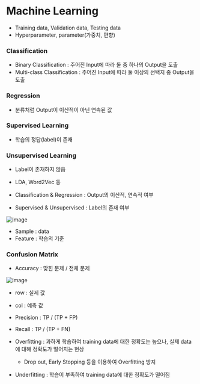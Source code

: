 # Machine Learning

- Training data, Validation data, Testing data
- Hyperparameter, parameter(가중치, 편향)

### Classification
- Binary Classification : 주어진 Input에 따라 둘 중 하나의 Output을 도출
- Multi-class Classification : 주어진 Input에 따라 둘 이상의 선택지 중 Output을 도출

### Regression
- 분류처럼 Output이 이산적이 아닌 연속된 값

### Supervised Learning
- 학습의 정답(label)이 존재

### Unsupervised Learning
- Label이 존재하지 않음
- LDA, Word2Vec 등

- Classification & Regression : Output의 이산적, 연속적 여부
- Supervised & Unsupervised : Label의 존재 여부

![image](https://user-images.githubusercontent.com/62679143/135707265-ca835bee-9730-4054-9ace-ec0510d1986d.png)

- Sample : data
- Feature : 학습의 기준

### Confusion Matrix
- Accuracy : 맞힌 문제 / 전체 문제

![image](https://user-images.githubusercontent.com/62679143/135707423-18a717c9-20d7-4f51-856c-9170fd37f034.png)
- row : 실제 값
- col : 예측 값

- Precision : TP / (TP + FP)
- Recall : TP / (TP + FN) 
- Overfitting : 과하게 학습하여 training data에 대한 정확도는 높으나, 실제 data에 대해 정확도가 떨어지는 현상
  - Drop out, Early Stopping 등을 이용하여 Overfitting 방지
- Underfitting : 학습이 부족하여 training data에 대한 정확도가 떨어짐

